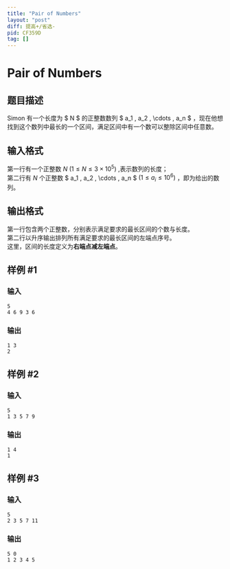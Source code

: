 ```yaml
---
title: "Pair of Numbers"
layout: "post"
diff: 提高+/省选-
pid: CF359D
tag: []
---
```


# Pair of Numbers

## 题目描述

Simon 有一个长度为 $ N $ 的正整数数列 $ a_1 , a_2 , \cdots , a_n $ ，现在他想找到这个数列中最长的一个区间，满足区间中有一个数可以整除区间中任意数。

## 输入格式

第一行有一个正整数 $N$ $(1 \leq N \leq 3 \times 10^5)$ ,表示数列的长度；  
第二行有 $N$ 个正整数 $ a_1 , a_2 , \cdots , a_n $ $(1 \leq a_i \leq 10^6)$ ，即为给出的数列。

## 输出格式

第一行包含两个正整数，分别表示满足要求的最长区间的个数与长度。  
第二行以升序输出排列所有满足要求的最长区间的左端点序号。  
这里，区间的长度定义为**右端点减左端点**。

## 样例 #1

### 输入

```
5
4 6 9 3 6

```

### 输出

```
1 3
2 

```

## 样例 #2

### 输入

```
5
1 3 5 7 9

```

### 输出

```
1 4
1 

```

## 样例 #3

### 输入

```
5
2 3 5 7 11

```

### 输出

```
5 0
1 2 3 4 5 

```

